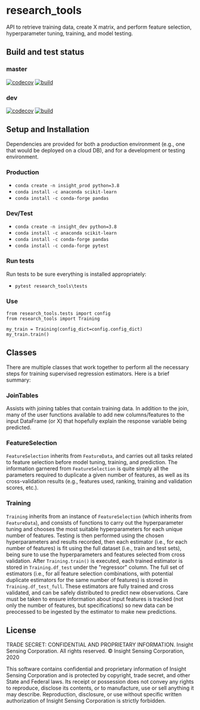# research_tools

API to retrieve training data, create X matrix, and perform feature selection, hyperparameter tuning, training, and model testing.

## Build and test status

### master
[![codecov](https://codecov.io/gh/insight-sensing/research_tools/branch/master/graph/badge.svg?token=45FYM8VS7H)](https://codecov.io/gh/insight-sensing/research_tools)
[![build](https://circleci.com/gh/insight-sensing/research_tools/tree/master.svg?style=svg&circle-token=4d961470ddaa2ed3b8a4b81d84d5e0edfb38f840)](https://app.circleci.com/pipelines/github/insight-sensing/research_tools?branch=dev)

### dev
[![codecov](https://codecov.io/gh/insight-sensing/research_tools/branch/dev/graph/badge.svg?token=45FYM8VS7H)](https://codecov.io/gh/insight-sensing/research_tools)
[![build](https://circleci.com/gh/insight-sensing/research_tools/tree/dev.svg?style=svg&circle-token=4d961470ddaa2ed3b8a4b81d84d5e0edfb38f840)](https://app.circleci.com/pipelines/github/insight-sensing/research_tools?branch=dev)

## Setup and Installation
Dependencies are provided for both a production environment (e.g., one that would be deployed on a cloud DB), and for a development or testing environment.

### Production
- `conda create -n insight_prod python=3.8`
- `conda install -c anaconda scikit-learn`
- `conda install -c conda-forge pandas`

### Dev/Test
- `conda create -n insight_dev python=3.8`
- `conda install -c anaconda scikit-learn`
- `conda install -c conda-forge pandas`
- `conda install -c conda-forge pytest`

### Run tests
Run tests to be sure everything is installed appropriately:
- `pytest research_tools\tests`

### Use
```
from research_tools.tests import config
from research_tools import Training

my_train = Training(config_dict=config.config_dict)
my_train.train()
```

## Classes
There are multiple classes that work together to perform all the necessary steps for training supervised regression estimators. Here is a brief summary:

### JoinTables
Assists with joining tables that contain training data. In addition to the join, many of the user functions available to add new columns/features to the input DataFrame (or X) that hopefully explain the response variable being predicted.

### FeatureSelection
`FeatureSelection` inherits from `FeatureData`, and carries out all tasks related to feature selection before model tuning, training, and prediction. The information garnered from `FeatureSelection` is quite simply all the parameters required to duplicate a given number of features, as well as its cross-validation results (e.g., features used, ranking, training and validation scores, etc.).

### Training
`Training` inherits from an instance of `FeatureSelection` (which inherits from `FeatureData`), and consists of functions to carry out the hyperparameter tuning and chooses the most suitable hyperparameters for each unique number of features. Testing is then performed using the chosen hyperparameters and results recorded, then each estimator (i.e., for each number of features) is fit using the full dataset (i.e., train and test sets), being sure to use the hyperparameters and features selected from cross validation. After `Training.train()` is executed, each trained estimator is stored in `Training.df_test` under the "regressor" column. The full set of estimators (i.e., for all feature selection combinations, with potential duplicate estimators for the same number of features) is stored in `Training.df_test_full`. These estimators are fully trained and cross validated, and can be safely distributed to predict new observations. Care must be taken to ensure information about input features is tracked (not only the number of features, but specifications) so new data can be preocessed to be ingested by the estimator to make new predictions.

## License
TRADE SECRET: CONFIDENTIAL AND PROPRIETARY INFORMATION.
Insight Sensing Corporation. All rights reserved.
© Insight Sensing Corporation, 2020

This software contains confidential and proprietary information of Insight Sensing Corporation and is protected by copyright, trade secret, and other State and Federal laws. Its receipt or possession does not convey any rights to reproduce, disclose its contents, or to manufacture, use or sell anything it may describe. Reproduction, disclosure, or use without specific written authorization of Insight Sensing Corporation is strictly forbidden.